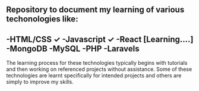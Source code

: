 Repository to document my learning of various techonologies like:
------------------
-HTML/CSS  ✓
-Javascript ✓
-React [Learning....]
-MongoDB
-MySQL
-PHP
-Laravels
------------------
The learning process for these technologies typically begins with tutorials and then working on referenced projects without assistance.
Some of these technologies are learnt specifically for intended projects and others are simply to improve my skills.

